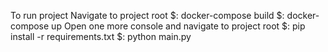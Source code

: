 To run project 
Navigate to project root 
$: docker-compose build
$: docker-compose up
Open one more console and navigate to project root
$: pip install -r requirements.txt
$: python main.py
